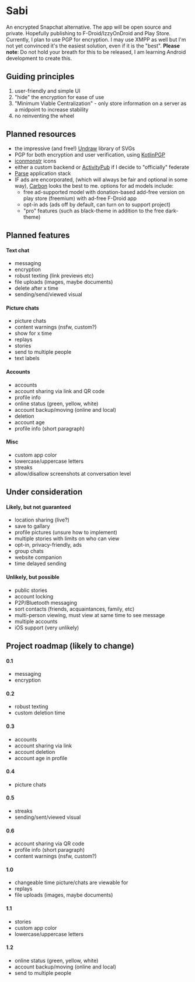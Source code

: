 # Sabi
An encrypted Snapchat alternative. The app will be open source and private. Hopefully publishing to F-Droid/IzzyOnDroid and Play Store. Currently, I plan to use PGP for encryption. I may use XMPP as well but I'm not yet convinced it's the easiest solution, even if it is the "best".
**Please note**: Do not hold your breath for this to be released, I am learning Android development to create this.

## Guiding principles
 1. user-friendly and simple UI
 2. "hide" the encryption for ease of use
 3. "Minimum Viable Centralization" - only store information on a server as a midpoint to increase stability
 4. no reinventing the wheel

## Planned resources
 - the impressive (and free!) [Undraw](https://undraw.co/) library of SVGs
 - PGP for both encryption and user verification, using [KotlinPGP](https://github.com/Tlaster/KotlinPGP)
 - [iconmonstr](https://iconmonstr.com/) icons
 - either a custom backend or [ActivityPub](https://activitypub.rocks/) if I decide to "officially" federate
 - [Parse](https://parseplatform.org/) application stack
 - IF ads are encorporated, (which will always be fair and optional in some way), [Carbon](https://www.carbonads.net/) looks the best to me. options for ad models include:
   - free ad-supported model with donation-based add-free version on play store (freemium) with ad-free F-Droid app
   - opt-in ads (ads off by default, can turn on to support project)
   - "pro" features (such as black-theme in addition to the free dark-theme)

## Planned features
#### Text chat
 - messaging
 - encryption
 - robust texting (link previews etc)
 - file uploads (images, maybe documents)
 - delete after x time
 - sending/send/viewed visual

#### Picture chats
 - picture chats
 - content warnings (nsfw, custom?)
 - show for x time
 - replays
 - stories
 - send to multiple people
 - text labels
 
#### Accounts
 - accounts
 - account sharing via link and QR code
 - profile info
 - online status (green, yellow, white)
 - account backup/moving (online and local)
 - deletion
 - account age
 - profile info (short paragraph)
 
 #### Misc
 - custom app color
 - lowercase/uppercase letters
 - streaks
 - allow/disallow screenshots at conversation level

## Under consideration

#### Likely, but not guaranteed
 - location sharing (live?)
 - save to gallary
 - profile pictures (unsure how to implement)
 - multiple stories with limits on who can view
 - opt-in, privacy-friendly, ads
 - group chats
 - website companion 
 - time delayed sending

#### Unlikely, but possible
 - public stories
 - account locking
 - P2P/Bluetooth messaging
 - sort contacts (friends, acquaintances, family, etc)
 - multi-person viewing, must view at same time to see message
 - multiple accounts
 - iOS support (very unlikely)
 
 ## Project roadmap (likely to change)
 #### 0.1
  - messaging
  - encryption
  
 #### 0.2
  - robust texting
  - custom deletion time
  
 #### 0.3
  - accounts
  - account sharing via link
  - account deletion
  - account age in profile
  
 #### 0.4
  - picture chats
  
 #### 0.5
  - streaks
  - sending/sent/viewed visual
  
 #### 0.6
  - account sharing via QR code
  - profile info (short paragraph)
  - content warnings (nsfw, custom?)
  
 #### 1.0
  - changeable time picture/chats are viewable for
  - replays
  - file uploads (images, maybe documents)
  
 #### 1.1
  - stories
  - custom app color
  - lowercase/uppercase letters
  
 #### 1.2
  - online status (green, yellow, white)
  - account backup/moving (online and local)
  - send to multiple people
